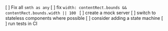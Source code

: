 [ ] Fix all `smth as any`
[ ] fix `width: contentRect.bounds && contentRect.bounds.width || 100 `
[ ] create a mock server
[ ] switch to stateless components where possible
[ ] consider adding a state machine
[ ] run tests in CI